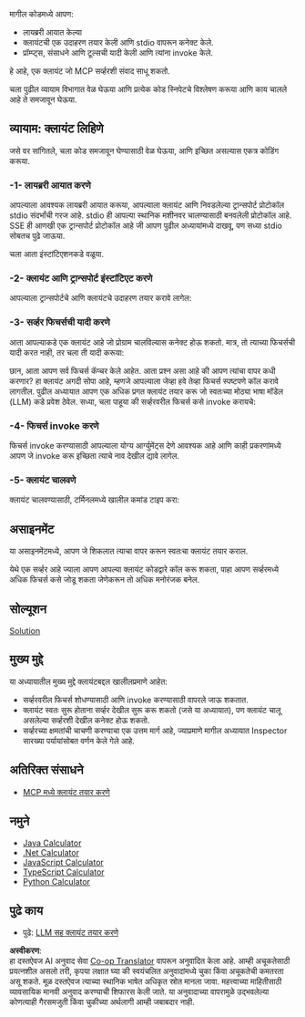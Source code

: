 <!--
CO_OP_TRANSLATOR_METADATA:
{
  "original_hash": "4cc245e2f4ea5db5e2b8c2cd1dadc4b4",
  "translation_date": "2025-07-13T18:12:57+00:00",
  "source_file": "03-GettingStarted/02-client/README.md",
  "language_code": "mr"
}
-->
मागील कोडमध्ये आपण:

- लायब्ररी आयात केल्या
- क्लायंटची एक उदाहरण तयार केली आणि stdio वापरून कनेक्ट केले.
- प्रॉम्प्ट्स, संसाधने आणि टूल्सची यादी केली आणि त्यांना invoke केले.

हे आहे, एक क्लायंट जो MCP सर्व्हरशी संवाद साधू शकतो.

चला पुढील व्यायाम विभागात वेळ घेऊया आणि प्रत्येक कोड स्निपेटचे विश्लेषण करूया आणि काय चालले आहे ते समजावून घेऊया.

## व्यायाम: क्लायंट लिहिणे

जसे वर सांगितले, चला कोड समजावून घेण्यासाठी वेळ घेऊया, आणि इच्छित असल्यास एकत्र कोडिंग करूया.

### -1- लायब्ररी आयात करणे

आपल्याला आवश्यक लायब्ररी आयात करूया, आपल्याला क्लायंट आणि निवडलेल्या ट्रान्सपोर्ट प्रोटोकॉल stdio संदर्भांची गरज आहे. stdio ही आपल्या स्थानिक मशीनवर चालण्यासाठी बनवलेली प्रोटोकॉल आहे. SSE ही आणखी एक ट्रान्सपोर्ट प्रोटोकॉल आहे जी आपण पुढील अध्यायांमध्ये दाखवू, पण सध्या stdio सोबतच पुढे जाऊया.

चला आता इंस्टांटिएशनकडे वळूया.

### -2- क्लायंट आणि ट्रान्सपोर्ट इंस्टांटिएट करणे

आपल्याला ट्रान्सपोर्टचे आणि क्लायंटचे उदाहरण तयार करावे लागेल:

### -3- सर्व्हर फिचर्सची यादी करणे

आता आपल्याकडे एक क्लायंट आहे जो प्रोग्राम चालविल्यास कनेक्ट होऊ शकतो. मात्र, तो त्याच्या फिचर्सची यादी करत नाही, तर चला ती यादी करूया:

छान, आता आपण सर्व फिचर्स कॅप्चर केले आहेत. आता प्रश्न असा आहे की आपण त्यांचा वापर कधी करणार? हा क्लायंट अगदी सोपा आहे, म्हणजे आपल्याला जेव्हा हवे तेव्हा फिचर्स स्पष्टपणे कॉल करावे लागतील. पुढील अध्यायात आपण एक अधिक प्रगत क्लायंट तयार करू जो स्वतःच्या मोठ्या भाषा मॉडेल (LLM) कडे प्रवेश ठेवेल. सध्या, चला पाहूया की सर्व्हरवरील फिचर्स कसे invoke करायचे:

### -4- फिचर्स invoke करणे

फिचर्स invoke करण्यासाठी आपल्याला योग्य आर्ग्युमेंट्स देणे आवश्यक आहे आणि काही प्रकरणांमध्ये आपण जे invoke करू इच्छिता त्याचे नाव देखील द्यावे लागेल.

### -5- क्लायंट चालवणे

क्लायंट चालवण्यासाठी, टर्मिनलमध्ये खालील कमांड टाइप करा:

## असाइनमेंट

या असाइनमेंटमध्ये, आपण जे शिकलात त्याचा वापर करून स्वतःचा क्लायंट तयार कराल.

येथे एक सर्व्हर आहे ज्याला आपण आपल्या क्लायंट कोडद्वारे कॉल करू शकता, पाहा आपण सर्व्हरमध्ये अधिक फिचर्स कसे जोडू शकता जेणेकरून तो अधिक मनोरंजक बनेल.

## सोल्यूशन

[Solution](./solution/README.md)

## मुख्य मुद्दे

या अध्यायातील मुख्य मुद्दे क्लायंटबद्दल खालीलप्रमाणे आहेत:

- सर्व्हरवरील फिचर्स शोधण्यासाठी आणि invoke करण्यासाठी वापरले जाऊ शकतात.
- क्लायंट स्वतः सुरू होताना सर्व्हर देखील सुरू करू शकतो (जसे या अध्यायात), पण क्लायंट चालू असलेल्या सर्व्हरशी देखील कनेक्ट होऊ शकतो.
- सर्व्हरच्या क्षमतांची चाचणी करण्याचा एक उत्तम मार्ग आहे, ज्याप्रमाणे मागील अध्यायात Inspector सारख्या पर्यायांसोबत वर्णन केले गेले आहे.

## अतिरिक्त संसाधने

- [MCP मध्ये क्लायंट तयार करणे](https://modelcontextprotocol.io/quickstart/client)

## नमुने

- [Java Calculator](../samples/java/calculator/README.md)
- [.Net Calculator](../../../../03-GettingStarted/samples/csharp)
- [JavaScript Calculator](../samples/javascript/README.md)
- [TypeScript Calculator](../samples/typescript/README.md)
- [Python Calculator](../../../../03-GettingStarted/samples/python)

## पुढे काय

- पुढे: [LLM सह क्लायंट तयार करणे](../03-llm-client/README.md)

**अस्वीकरण**:  
हा दस्तऐवज AI अनुवाद सेवा [Co-op Translator](https://github.com/Azure/co-op-translator) वापरून अनुवादित केला आहे. आम्ही अचूकतेसाठी प्रयत्नशील असलो तरी, कृपया लक्षात घ्या की स्वयंचलित अनुवादांमध्ये चुका किंवा अचूकतेची कमतरता असू शकते. मूळ दस्तऐवज त्याच्या स्थानिक भाषेत अधिकृत स्रोत मानला जावा. महत्त्वाच्या माहितीसाठी व्यावसायिक मानवी अनुवाद करण्याची शिफारस केली जाते. या अनुवादाच्या वापरामुळे उद्भवलेल्या कोणत्याही गैरसमजुती किंवा चुकीच्या अर्थलागी आम्ही जबाबदार नाही.